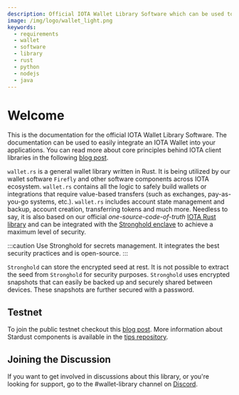 ```yaml
---
description: Official IOTA Wallet Library Software which can be used to easily integrate an IOTA Wallet into your application
image: /img/logo/wallet_light.png
keywords:
  - requirements
  - wallet
  - software
  - library
  - rust
  - python
  - nodejs
  - java
---
```


# Welcome

This is the documentation for the official IOTA Wallet Library Software. The documentation can be used to easily integrate an IOTA Wallet into your applications. You can read more about core principles behind IOTA client libraries in the following [blog post](https://blog.iota.org/the-new-iota-client-libraries-harder-better-faster-stronger/).

`wallet.rs` is a general wallet library written in Rust. It is being utilized by our wallet software `Firefly` and other software components across IOTA ecosystem. `wallet.rs` contains all the logic to safely build wallets or integrations that require value-based transfers (such as exchanges, pay-as-you-go systems, etc.). `wallet.rs` includes account state management and backup, account creation, transferring tokens and much more. Needless to say, it is also based on our official _one-source-code-of-truth_ [IOTA Rust library](https://github.com/iotaledger/wallet.rs) and can be integrated with the [Stronghold enclave](https://blog.iota.org/iota-stronghold-6ce55d311d7c/) to achieve a maximum level of security.

:::caution
Use Stronghold for secrets management. It integrates the best security practices and is open-source.
:::

`Stronghold` can store the encrypted seed at rest. It is not possible to extract the seed from `Stronghold` for security purposes. `Stronghold` uses encrypted snapshots that can easily be backed up and securely shared between devices. These snapshots are further secured with a password.

## Testnet

To join the public testnet checkout this [blog post](https://blog.shimmer.network/shimmer-beta-network-is-live). More information about Stardust components is available in the [tips repository](https://github.com/iotaledger/tips/pulls).

## Joining the Discussion

If you want to get involved in discussions about this library, or you're looking for support, go to the #wallet-library channel on [Discord](https://discord.iota.org).
